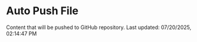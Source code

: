 # Auto Push File

Content that will be pushed to GitHub repository.
Last updated: 07/20/2025, 02:14:47 PM